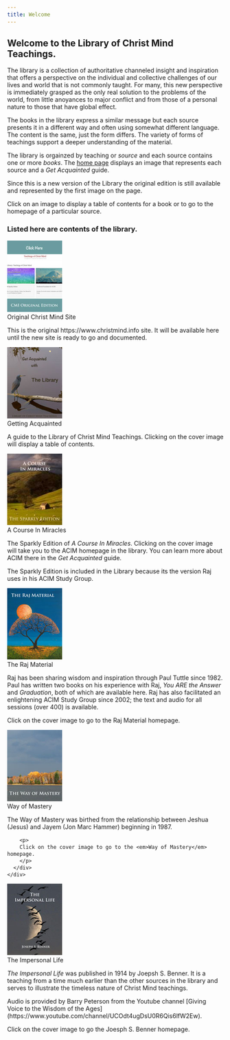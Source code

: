 ```yaml
---
title: Welcome
---
```


<h2 class="disable-paragraph-marker ui header">
  Welcome to the Library of Christ Mind Teachings.
</h2>

The library is a collection of authoritative channeled insight and inspiration that offers a perspective on the individual and collective challenges of our lives and world that is not commonly taught. For many, this new perspective is immediately grasped as the only real solution to the problems of the world, from little anoyances to major conflict and from those of a personal nature to those that have global effect.

The books in the library express a similar message but each source presents it in a different way and often using somewhat different language. The content is the same, just the form differs. The variety of forms of teachings support a deeper understanding of the material.

The library is orgainzed by teaching or *source* and each source contains one or more *books*. The [home page](https://www.christmind.info) displays an image that represents each source and a *Get Acquainted* guide. 

Since this is a new version of the Library the original edition is still available and represented by the first image on the page. 

Click on an image to display a table of contents for a book or to go to the homepage of a particular source.

<h3 class="ui header">Listed here are contents of the library.</h3>

<div class="ui items">
  <div class="item">
    <a id="orig-christmind-info" href="https://orig.christmind.info" class="ui tiny image"
      data-tooltip="Click to visit the original CMI website.">
      <img src="/public/img/cmi/orig-toc.jpg">
    </a>
    <div class="content">
      <a id="orig-christmind-info" class="header">Original Christ Mind Site</a>
      <div class="description">
        <p>
          This is the original https://www.christmind.info site. It will be available here until
          the new site is ready to go and documented. 
        </p>
      </div>
    </div>
  </div>
  <div class="item">
    <a href="#" data-book="acq" class="toc-modal-open ui tiny image" data-tooltip="Click to view the Getting Acquainted table of contents.">
      <img src="/public/img/cmi/acq-toc.jpg">
    </a>
    <div class="content">
      <a class="header">Getting Acquainted</a>
      <div class="description">
        <p>
          A guide to the Library of Christ Mind Teachings. Clicking on the cover image will display a table of contents.
        </p>
      </div>
    </div>
  </div>
  <div class="item">
    <a id="acim-christmind-info" href="https://acim.christmind.info" class="ui tiny image" data-tooltip="Click to view the ACIM Sparkly Edition.">
      <img src="/public/img/cmi/acim-toc.jpg">
    </a>
    <div class="content">
      <a id="acim-christmind-info" class="header">A Course In Miracles</a>
      <div class="description">
        <p>
          The Sparkly Edition of <em>A Course In Miracles</em>. Clicking on the cover image will take you to the ACIM homepage in the library. You can learn more about ACIM there in the <em>Get Acquainted</em> guide.
        </p>
        <p>
          The Sparkly Edition is included in the Library because its the version Raj uses in his ACIM Study Group.
        </p>
      </div>
    </div>
  </div>
  <div class="item">
    <a id="raj-christmind-info" href="https://raj-christmind.info" class="ui tiny image" data-tooltip="Click to view the Raj Material.">
      <img id="raj-christmind-info" src="/public/img/cmi/raj-toc.jpg">
    </a>
    <div class="content">
      <a class="header">The Raj Material</a>
      <div class="description">
        <p>
          Raj has been sharing wisdom and inspiration through Paul Tuttle since 1982. Paul has written two books on his experience with Raj, <em>You ARE the Answer</em> and <em>Graduation</em>, both of which are available here. Raj has also facilitated an enlightening ACIM Study Group since 2002; the text and audio for all sessions (over 400) is available.
        </p>
        <p>
          Click on the cover image to go to the Raj Material homepage.
        </p>
      </div>
    </div>
  </div>
  <div class="item">
    <a id="wom-christmind-info" href="https://wom-christmind-info" class="ui tiny image" data-tooltip="Click to view the Way of Mastery.">
      <img src="/public/img/cmi/wom-toc.jpg">
    </a>
    <div class="content">
      <a class="header">Way of Mastery</a>
      <div class="description">
        <p>
        The Way of Mastery was birthed from the relationship between Jeshua (Jesus) and Jayem (Jon Marc Hammer) beginning in 1987.
        </p>

        <p>
        Click on the cover image to go to the <em>Way of Mastery</em> homepage.
        </p>
      </div>
    </div>
  </div>
  <div class="item">
    <a id="jsb-christmind-info" href="https://jsb.christmind.info" class="ui tiny image" data-tooltip="Click to view The Impersonal Life.">
      <img src="/public/img/cmi/jsb-toc.jpg">
    </a>
    <div class="content">
      <a class="header">The Impersonal Life</a>
      <div class="description">
        <p>
          <em>The Impersonal Life</em> was published in 1914 by Joepsh S. Benner. It is a teaching from a time much earlier than the other sources in the library and serves to illustrate the timeless nature of Christ Mind teachings.
        </p>
        <p markdown="1">
          Audio is provided by Barry Peterson from the Youtube channel [Giving Voice to the Wisdom of the Ages](https://www.youtube.com/channel/UCOdt4ugDsU0R6Qis6lfW2Ew).
        </p>
        <p>
          Click on the cover image to go the Joesph S. Benner homepage.
        </p>
      </div>
    </div>
  </div>
</div>




